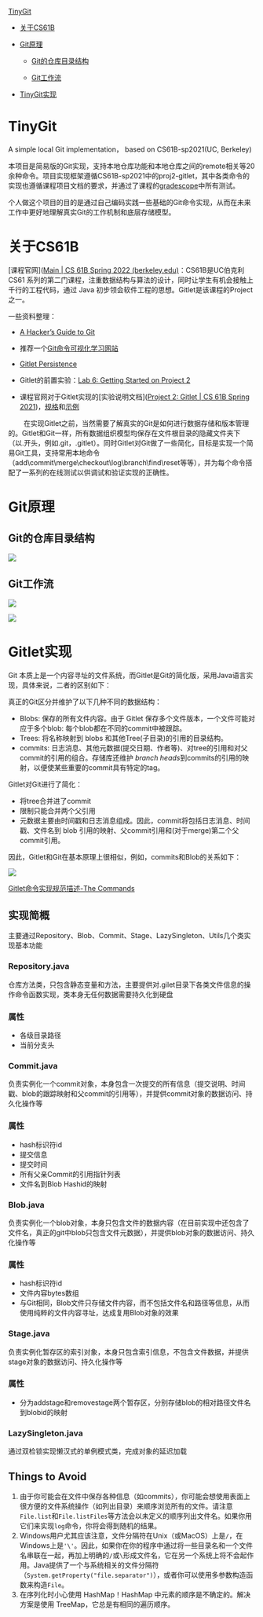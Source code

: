 [TinyGit](#tinygit)

* [关于CS61B](关于cs61b)

* [Git原理](git原理)
  
  - [Git的仓库目录结构](git的仓库目录结构) 
  
  - [Git工作流](#git工作流)

* [TinyGit实现](#tinygit实现)

# TinyGit

A simple local Git implementation， based on CS61B-sp2021(UC, Berkeley)

本项目是简易版的Git实现，支持本地仓库功能和本地仓库之间的remote相关等20余种命令。项目实现框架遵循CS61B-sp2021中的proj2-gitlet，其中各类命令的实现也遵循课程项目文档的要求，并通过了课程的[gradescope](https://gradescope.com/)中所有测试。

个人做这个项目的目的是通过自己编码实践一些基础的Git命令实现，从而在未来工作中更好地理解真实Git的工作机制和底层存储模型。

# 关于CS61B

[课程官网]([Main | CS 61B Spring 2022 (berkeley.edu)](https://inst.eecs.berkeley.edu/~cs61b/sp22/)：CS61B是UC伯克利 CS61 系列的第二门课程，注重数据结构与算法的设计，同时让学生有机会接触上千行的工程代码，通过 Java 初步领会软件工程的思想。Gitlet是该课程的Project之一。

一些资料整理：

- [A Hacker’s Guide to Git](https://wildlyinaccurate.com/a-hackers-guide-to-git/)

- 推荐一个[Git命令可视化学习网站](https://learngitbranching.js.org/?locale=zh_CN)

- [Gitlet Persistence](https://link.zhihu.com/?target=https%3A//paper.dropbox.com/doc/Gitlet-Persistence-zEnTGJhtUMtGr8ILYhoab)

- Gitlet的前置实验：[Lab 6: Getting Started on Project 2](https://sp21.datastructur.es/materials/lab/lab6/lab6)

- 课程官网对于Gitlet实现的[实验说明文档]([Project 2: Gitlet | CS 61B Spring 2021](https://sp21.datastructur.es/materials/proj/proj2/proj2))，[规格](https://link.zhihu.com/?target=https%3A//sp21.datastructur.es/materials/proj/proj2/design.html)和[示例](https://link.zhihu.com/?target=https%3A//sp21.datastructur.es/materials/proj/proj2/capers-example)

        在实现Gitlet之前，当然需要了解真实的Git是如何进行数据存储和版本管理的。Gitlet和Git一样，所有数据组织模型均保存在文件根目录的隐藏文件夹下（以.开头，例如.git，.gitlet）。同时Gitlet对Git做了一些简化，目标是实现一个简易Git工具，支持常用本地命令（add\commit\merge\checkout\log\branch\find\reset等等），并为每个命令搭配了一系列的在线测试以供调试和验证实现的正确性。

# Git原理

## Git的仓库目录结构

![](https://cdn.nlark.com/yuque/0/2023/webp/29672299/1673355336263-8f08b3a2-7447-4f49-83e0-0c0a10c12b84.webp?x-oss-process=image%2Fresize%2Cw_551%2Climit_0)

## Git工作流

![](https://cdn.nlark.com/yuque/0/2023/png/29672299/1673089528666-407407df-b17f-4989-8fcb-832834637198.png)

![](https://cdn.nlark.com/yuque/0/2023/webp/29672299/1673355323635-cfa146e7-b05d-4f74-9950-b2ec352607e1.webp)

# Gitlet实现

Git 本质上是一个内容寻址的文件系统，而Gitlet是Git的简化版，采用Java语言实现，具体来说，二者的区别如下：

真正的Git区分并维护了以下几种不同的数据结构：

- Blobs: 保存的所有文件内容。由于 Gitlet 保存多个文件版本，一个文件可能对应于多个blob: 每个blob都在不同的commit中被跟踪。
- Trees: 将名称映射到 blobs 和其他Tree(子目录)的引用的目录结构。
- commits: 日志消息、其他元数据(提交日期、作者等)、对tree的引用和对父commit的引用的组合。存储库还维护 *branch heads*到commits的引用的映射，以便使某些重要的commit具有特定的tag。

Gitlet对Git进行了简化：

- 将tree合并进了commit
- 限制只能合并两个父引用
- 元数据主要由时间戳和日志消息组成。因此，commit将包括日志消息、时间戳、文件名到 blob 引用的映射、父commit引用和(对于merge)第二个父commit引用。

因此，Gitlet和Git在基本原理上很相似，例如，commits和Blob的关系如下：

![](https://cdn.nlark.com/yuque/0/2022/png/29672299/1663935190048-76f935a2-1362-479c-801c-ac858fc6589c.png)

[Gitlet命令实现规范描述-The Commands](https://sp21.datastructur.es/materials/proj/proj2/proj2#the-commands)

## 实现简概

主要通过Repository、Blob、Commit、Stage、LazySingleton、Utils几个类实现基本功能

### Repository.java

仓库方法类，只包含静态变量和方法，主要提供对.gilet目录下各类文件信息的操作命令函数实现，类本身无任何数据需要持久化到硬盘

### 属性

- 各级目录路径
- 当前分支头

### Commit.java

负责实例化一个commit对象，本身包含一次提交的所有信息（提交说明、时间戳、blob的跟踪映射和父commit的引用等），并提供commit对象的数据访问、持久化操作等

### 属性

- hash标识符id
- 提交信息
- 提交时间
- 所有父亲Commit的引用指针列表
- 文件名到Blob Hashid的映射

### Blob.java

负责实例化一个blob对象，本身只包含文件的数据内容（在目前实现中还包含了文件名，真正的git中blob只包含文件元数据），并提供blob对象的数据访问、持久化操作等

### 属性

- hash标识符id
- 文件内容bytes数组
- 与Git相同，Blob文件只存储文件内容，而不包括文件名和路径等信息，从而使用纯粹的文件内容寻址，达成复用Blob对象的效果

### Stage.java

负责实例化暂存区的索引对象，本身只包含索引信息，不包含文件数据，并提供stage对象的数据访问、持久化操作等

### 属性

- 分为addstage和removestage两个暂存区，分别存储blob的相对路径文件名到blobid的映射

### LazySingleton.java

通过双检锁实现懒汉式的单例模式类，完成对象的延迟加载

## Things to Avoid

1. 由于你可能会在文件中保存各种信息（如commits），你可能会想使用表面上很方便的文件系统操作（如列出目录）来顺序浏览所有的文件。请注意`File.list`和`File.listFiles`等方法会以未定义的顺序列出文件名。如果你用它们来实现`log`命令，你将会得到随机的结果。
2. Windows用户尤其应该注意，文件分隔符在Unix（或MacOS）上是`/`，在Windows上是`'\'`。因此，如果你在你的程序中通过将一些目录名和一个文件名串联在一起，再加上明确的`/`或`\`形成文件名，它在另一个系统上将不会起作用。Java提供了一个与系统相关的文件分隔符（`System.getProperty("file.separator")`），或者你可以使用多参数构造函数来构造`File`。
3. 在序列化时小心使用 HashMap！HashMap 中元素的顺序是不确定的。解决方案是使用 TreeMap，它总是有相同的遍历顺序。
